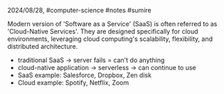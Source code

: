 2024/08/28, #computer-science #notes #sumire 

Modern version of 'Software as a Service' (SaaS) is often referred to as 'Cloud-Native Services'. They are designed specifically for cloud environments, leveraging cloud computing's scalability, flexibility, and distributed architecture. 

- traditional SaaS → server fails = can't do anything
- cloud-native application → serverless → can continue to use
- SaaS example: Salesforce, Dropbox, Zen disk
- Cloud example: Spotify, Netflix, Zoom